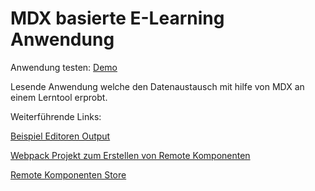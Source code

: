 # MDX basierte E-Learning Anwendung

Anwendung testen: [Demo](https://lern-app-data-transfer-mdx.netlify.app/)

Lesende Anwendung welche den Datenaustausch mit hilfe von MDX an einem Lerntool erprobt.

Weiterführende Links:

[Beispiel Editoren Output](https://github.com/doldsimo/mdx-import-zipfile/tree/dev/ImportData)

[Webpack Projekt zum Erstellen von Remote Komponenten](https://github.com/doldsimo/remote-component-starter)

[Remote Komponenten Store](https://github.com/doldsimo/react-remote-learning-components)
